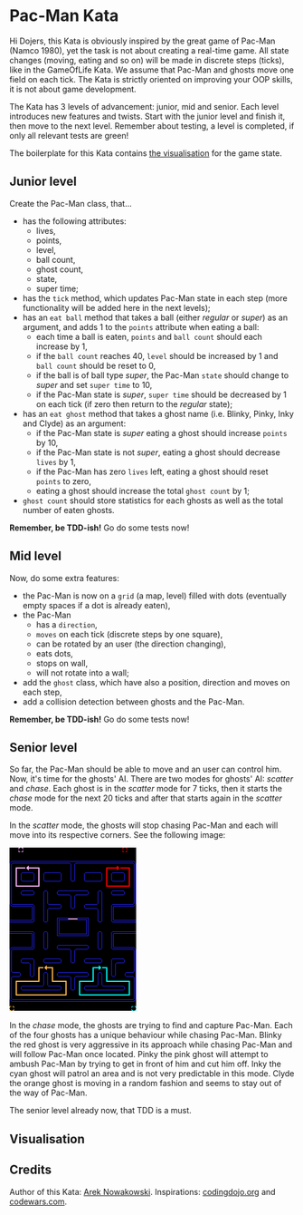 # Pac-Man Kata

Hi Dojers,
this Kata is obviously inspired by the great game of Pac-Man (Namco 1980), yet the task is not about creating a real-time game. All state changes (moving, eating and so on) will be made in discrete steps (ticks), like in the GameOfLife Kata. We assume that Pac-Man and ghosts move one field on each tick. The Kata is strictly oriented on improving your OOP skills, it is not about game development.

The Kata has 3 levels of advancement: junior, mid and senior. Each level introduces new features and twists. Start with the junior level and finish it, then move to the next level. Remember about testing, a level is completed, if only all relevant tests are green!

The boilerplate for this Kata contains [the visualisation](#markdown-header-visualisation) for the game state.

## Junior level

Create the Pac-Man class, that...
- has the following attributes:
	- lives,
	- points,
	- level,
	- ball count,
	- ghost count,
	- state,
	- super time;
- has the `tick` method, which updates Pac-Man state in each step (more functionality will be added here in the next levels);
- has an `eat ball` method that takes a ball (either _regular_ or _super_) as an argument, and adds 1 to the `points` attribute when eating a ball:
	- each time a ball is eaten, `points` and `ball count` should each increase by 1,
	- if the `ball count` reaches 40, `level` should be increased by 1 and `ball count` should be reset to 0,
	- if the ball is of ball type _super_, the Pac-Man `state` should change to _super_ and set `super time` to 10,
	- if the Pac-Man state is _super_, `super time` should be decreased by 1 on each tick (if zero then return to the _regular_ state);
-  has an `eat ghost` method that takes a ghost name (i.e. Blinky, Pinky, Inky and Clyde) as an argument:
	- if the Pac-Man state is _super_ eating a ghost should increase `points` by 10,
	- if the Pac-Man state is not _super_, eating a ghost should decrease `lives` by 1,
	- if the Pac-Man has zero `lives` left, eating a ghost should reset `points` to zero,
	- eating a ghost should increase the total `ghost count` by 1;
- `ghost count` should store statistics for each ghosts as well as the total number of eaten ghosts.

**Remember, be TDD-ish!** Go do some tests now!

## Mid level

Now, do some extra features:
- the Pac-Man is now on a `grid` (a map, level) filled with dots (eventually empty spaces if a dot is already eaten),
- the Pac-Man
	- has a `direction`,
	- `moves` on each tick (discrete steps by one square),
	- can be rotated by an user (the direction changing),
	- eats dots,
	- stops on wall,
	- will not rotate into a wall;
- add the `ghost` class, which have also a position, direction and moves on each step,
- add a collision detection between ghosts and the Pac-Man.

**Remember, be TDD-ish!** Go do some tests now!

## Senior level

So far, the Pac-Man should be able to move and an user can control him. Now, it's time for the ghosts' AI.
There are two modes for ghosts' AI: _scatter_ and _chase_. Each ghost is in the _scatter_ mode for 7 ticks, then it starts the _chase_ mode for the next 20 ticks and after that starts again in the _scatter_ mode.

In the _scatter_ mode, the ghosts will stop chasing Pac-Man and each will move into its respective corners. See the following image:

![The scatter mode corners](scatter.png)

In the _chase_ mode, the ghosts are trying to find and capture Pac-Man. Each of the four ghosts has a unique behaviour while chasing Pac-Man. Blinky the red ghost is very aggressive in its approach while chasing Pac-Man and will follow Pac-Man once located. Pinky the pink ghost will attempt to ambush Pac-Man by trying to get in front of him and cut him off. Inky the cyan ghost will patrol an area and is not very predictable in this mode. Clyde the orange ghost is moving in a random fashion and seems to stay out of the way of Pac-Man.

The senior level already now, that TDD is a must.

## Visualisation

## Credits

Author of this Kata: [Arek Nowakowski](https://www.linkedin.com/in/arkadiusz-nowakowski-040723122/).
Inspirations: [codingdojo.org](http://codingdojo.org/kata/PacMan/) and [codewars.com](https://www.codewars.com/kata/pacman/ruby).

